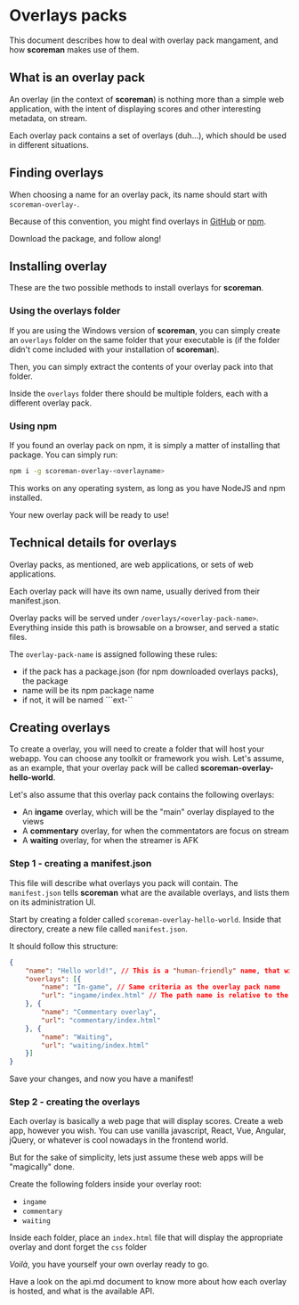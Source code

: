 # Overlays packs

This document describes how to deal with overlay pack mangament, and how **scoreman** makes use of them.

## What is an overlay pack

An overlay (in the context of **scoreman**) is nothing more than a simple web application, with the intent of displaying scores and other interesting metadata, on stream.

Each overlay pack contains a set of overlays (duh...), which should be used in different situations.

## Finding overlays

When choosing a name for an overlay pack, its name should start with ```scoreman-overlay-```.

Because of this convention, you might find overlays in [GitHub](https://github.com/search?q=scoreman-overlay-) or [npm](https://www.npmjs.com/search?q=scoreman-overlay-).

Download the package, and follow along!

## Installing overlay

These are the two possible methods to install overlays for **scoreman**.

### Using the overlays folder

If you are using the Windows version of **scoreman**, you can simply create an ```overlays``` folder on the same folder that your executable is (if the folder didn't come included with your installation of **scoreman**).

Then, you can simply extract the contents of your overlay pack into that folder.

Inside the ```overlays``` folder there should be multiple folders, each with a different overlay pack.

### Using npm

If you found an overlay pack on npm, it is simply a matter of installing that package. You can simply run:

```bash
npm i -g scoreman-overlay-<overlayname>
```

This works on any operating system, as long as you have NodeJS and npm installed.

Your new overlay pack will be ready to use!

## Technical details for overlays

Overlay packs, as mentioned, are web applications, or sets of web applications.

Each overlay pack will have its own name, usually derived from their manifest.json.

Overlay packs will be served under ``/overlays/<overlay-pack-name>``. 
Everything inside this path is browsable on a browser, and served a static files.

The ```overlay-pack-name``` is assigned following these rules:

* if the pack has a package.json (for npm downloaded overlays packs), the package
* name will be its npm package name
* if not, it will be named ```ext-<overlay-pack-folder>``


## Creating overlays

To create a overlay, you will need to create a folder that will host your webapp.
You can choose any toolkit or framework you wish. Let's assume, as an example, that your
overlay pack will be called **scoreman-overlay-hello-world**.

Let's also assume that this overlay pack contains the following overlays:
* An **ingame** overlay, which will be the "main" overlay displayed to the views
* A **commentary** overlay, for when the commentators are focus on stream
* A **waiting** overlay, for when the streamer is AFK

### Step 1 - creating a **manifest.json**

This file will describe what overlays you pack will contain. The ```manifest.json``` tells **scoreman** what are the available overlays, and lists them on its administration UI.

Start by creating a folder called ```scoreman-overlay-hello-world```.
Inside that directory, create a new file called ```manifest.json```.

It should follow this structure:
```json
{
    "name": "Hello world!", // This is a "human-friendly" name, that will be displayed on the Admin UI
    "overlays": [{
        "name": "In-game", // Same criteria as the overlay pack name
        "url": "ingame/index.html" // The path name is relative to the root of your overlay pack
    }, {
        "name": "Commentary overlay",
        "url": "commentary/index.html"
    }, {
        "name": "Waiting",
        "url": "waiting/index.html"
    }]
}
```

Save your changes, and now you have a manifest!

### Step 2 - creating the overlays

Each overlay is basically a web page that will display scores. Create a web app, however you wish. You can use vanilla javascript, React, Vue, Angular, jQuery, or whatever is cool nowadays in the frontend world.

But for the sake of simplicity, lets just assume these web apps will be "magically" done.

Create the following folders inside your overlay root:
* ```ingame```
* ```commentary```
* ```waiting```

Inside each folder, place an ```index.html``` file that will display the appropriate overlay and dont forget the ```css``` folder 

*Voilà*, you have yourself your own overlay ready to go.

Have a look on the api.md document to know more about how each overlay is hosted, and what is the available API.
